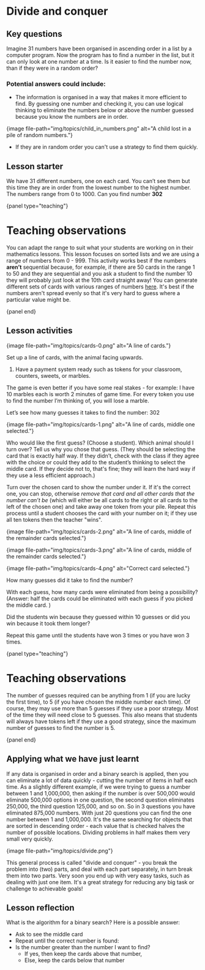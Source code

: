 # Divide and conquer

## Key questions

Imagine 31 numbers have been organised in ascending order in a list by a computer program.
Now the program has to find a number in the list, but it can only look at one number at a time.
Is it easier to find the number now, than if they were in a random order?

### Potential answers could include:

-   The information is organised in a way that makes it more efficient to find.
    By guessing one number and checking it, you can use logical thinking to eliminate the numbers below or above the number guessed because you know the numbers are in order.

{image file-path="img/topics/child_in_numbers.png" alt="A child lost in a pile of random numbers."}

-   If they are in random order you can't use a strategy to find them quickly.

## Lesson starter

We have 31 different numbers, one on each card.
You can’t see them but this time they are in order from the lowest number to the highest number.
The numbers range from 0 to 1000.
Can you find number **302**

{panel type="teaching"}

# Teaching observations

You can adapt the range to suit what your students are working on in their mathematics lessons.
This lesson focuses on sorted lists and we are using a range of numbers from 0 - 999.
This activity works best if the numbers **aren’t** sequential because, for example, if there are 50 cards in the range 1 to 50 and they are sequential and you ask a student to find the number 10 they will probably just look at the 10th card straight away!
You can generate different sets of cards with various ranges of numbers [here]('resources:resource' 'searching-cards').
It's best if the numbers aren't spread evenly so that it's very hard to guess where a particular value might be.

{panel end}

## Lesson activities

{image file-path="img/topics/cards-0.png" alt="A line of cards."}

Set up a line of cards, with the animal facing upwards.

1.  Have a payment system ready such as tokens for your classroom, counters, sweets, or marbles.

The game is even better if you have some real stakes - for example: I have 10 marbles each is worth 2 minutes of game time.
For every token you use to find the number I’m thinking of, you will lose a marble.

Let’s see how many guesses it takes to find the number: 302

{image file-path="img/topics/cards-1.png" alt="A line of cards, middle one selected."}

Who would like the first guess? (Choose a student).
Which animal should I turn over? Tell us why you chose that guess.
(They should be selecting the card that is exactly half way.
If they didn’t, check with the class if they agree with the choice or could they add to the student’s thinking to select the middle card.
If they decide not to, that's fine; they will learn the hard way if they use a less efficient approach.)

Turn over the chosen card to show the number under it.
If it's the correct one, you can stop, otherwise _remove that card and all other cards that the number can’t be_ (which will either be all cards to the right or all cards to the left of the chosen one) and take away one token from your pile.
Repeat this process until a student chooses the card with your number on it; if they use all ten tokens then the teacher "wins".

{image file-path="img/topics/cards-2.png" alt="A line of cards, middle of the remainder cards selected."}

{image file-path="img/topics/cards-3.png" alt="A line of cards, middle of the remainder cards selected."}

{image file-path="img/topics/cards-4.png" alt="Correct card selected."}

How many guesses did it take to find the number?

With each guess, how many cards were eliminated from being a possibility?
(Answer: half the cards could be eliminated with each guess if you picked the middle card. )

Did the students win because they guessed within 10  guesses or did you win because it took them longer?

Repeat this game until the students have won 3 times or you have won 3 times.

{panel type="teaching"}

# Teaching observations

The number of guesses required can be anything from 1 (if you are lucky the first time), to 5 (if you have chosen the middle number each time).
Of course, they may use more than 5 guesses if they use a poor strategy. Most of the time they will need close to 5 guesses.
This also means that students will always have tokens left if they use a good strategy, since the maximum number of guesses to find the number is 5.

{panel end}

## Applying what we have just learnt

If any data is organised in order and a binary search is applied, then you can eliminate a lot of data quickly - cutting the number of items in half each time.
As a slightly different example, if we were trying to guess a number between 1 and 1,000,000, then asking if the number is over 500,000 would eliminate 500,000 options in one question, the second question eliminates 250,000, the third question 125,000, and so on.
So in 3 questions you have eliminated 875,000 numbers.
With just 20 questions you can find the one number between 1 and 1,000,000.
It's the same searching for objects that are sorted in descending order - each value that is checked halves the number of possible locations.
Dividing problems in half makes them very small very quickly.

{image file-path="img/topics/divide.png"}


This general process is called "divide and conquer" - you break the problem into (two) parts, and deal with each part separately, in turn break them into two parts.
Very soon you end up with very easy tasks, such as dealing with just one item.
It's a great strategy for reducing any big task or challenge to achievable goals!

## Lesson reflection

What is the algorithm for a binary search? Here is a possible answer:

-   Ask to see the middle card
-   Repeat until the correct number is found:     
-   Is the number greater than the number I want to find?
    *   If yes, then keep the cards above that number,
    *   Else, keep the cards below that number

